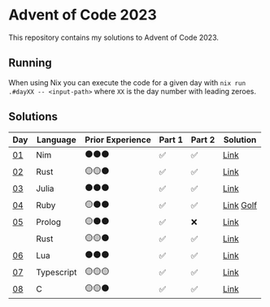# Advent of Code 2023

This repository contains my solutions to Advent of Code 2023.

## Running

When using Nix you can execute the code for a given day with `nix run .#dayXX -- <input-path>` where `XX` is the day number with leading zeroes.

## Solutions

| Day                                       | Language   | Prior Experience | Part 1 | Part 2 | Solution                                    |
| ----------------------------------------- | ---------- | ---------------- | ------ | ------ | ------------------------------------------- |
| [01](https://adventofcode.com/2023/day/1) | Nim        | ⚫⚫⚫           | ✅     | ✅     | [Link](day01/main.nim)                      |
| [02](https://adventofcode.com/2023/day/2) | Rust       | 🟡🟡⚫           | ✅     | ✅     | [Link](day02/src/main.rs)                   |
| [03](https://adventofcode.com/2023/day/3) | Julia      | ⚫⚫⚫           | ✅     | ✅     | [Link](day03/main.jl)                       |
| [04](https://adventofcode.com/2023/day/4) | Ruby       | 🟡⚫⚫           | ✅     | ✅     | [Link](day04/main.rb) [Golf](day04/golf.rb) |
| [05](https://adventofcode.com/2023/day/5) | Prolog     | 🟡⚫⚫           | ✅     | ❌     | [Link](day05/main.pl)                       |
|                                           | Rust       | 🟡🟡⚫           | ✅     | ✅     | [Link](day05-rs/src/main.rs)                |
| [06](https://adventofcode.com/2023/day/6) | Lua        | ⚫⚫⚫           | ✅     | ✅     | [Link](day06/main.lua)                      |
| [07](https://adventofcode.com/2023/day/7) | Typescript | 🟡🟡🟡           | ✅     | ✅     | [Link](day07/main.ts)                       |
| [08](https://adventofcode.com/2023/day/8) | C          | 🟡🟡⚫           | ✅     | ✅     | [Link](day08/src/)                    |
